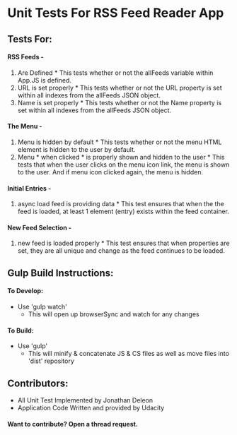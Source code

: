 # Unit Tests For RSS Feed Reader App

## Tests For:
#### RSS Feeds -
  1. Are Defined
    * This tests whether or not the allFeeds variable within App.JS is defined.
  2. URL is set properly
    * This tests whether or not the URL property is set within all indexes from the allFeeds JSON object.
  3. Name is set properly
    * This tests whether or not the Name property is set within all indexes from the allFeeds JSON object.


#### The Menu -
  1. Menu is hidden by default
    * This tests whether or not the menu HTML element is hidden to the user by default.
  2. Menu * when clicked * is properly shown and hidden to the user
    * This tests that when the user clicks on the menu icon link, the menu is shown to the user. And if menu icon clicked again, the menu is hidden.


#### Initial Entries -
  1. async load feed is providing data
    * This test ensures that when the the feed is loaded, at least 1 element (entry) exists within the feed container.


#### New Feed Selection -
  1. new feed is loaded properly
    * This test ensures that when properties are set, they are all unique and change as the feed continues to be loaded.

## Gulp Build Instructions:
#### To Develop:
- Use 'gulp watch'
  - This will open up browserSync and watch for any changes

#### To Build:
- Use 'gulp'
  - This will minify & concatenate JS & CS files as well as move files into 'dist' repository

## Contributors:

  * All Unit Test Implemented by Jonathan Deleon
  * Application Code Written and provided by Udacity

#### Want to contribute? Open a thread request.
